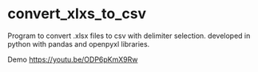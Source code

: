# convert_xlxs_to_csv

Program to convert .xlsx files to csv with delimiter selection. 
developed in python with pandas and openpyxl libraries.

Demo
https://youtu.be/ODP6pKmX9Rw

